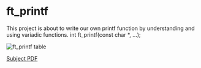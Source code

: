 # ft_printf

This project is about to write our own printf function by understanding and using variadic functions.
int ft_printf(const char *, ...);

![ft_printf table](https://github.com/Dsite42/ft_printf/assets/115345026/b32e4071-0a05-4312-916f-87966cdd3a65)

[Subject PDF](subject-ft_printf.pdf)
